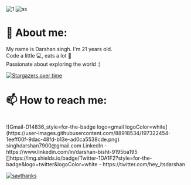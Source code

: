 
![1](https://user-images.githubusercontent.com/88918534/187201907-9f5afd90-9d1a-4bea-9eb7-a994a2729851.gif)        ![as](https://user-images.githubusercontent.com/88918534/187202172-2f10e200-69fa-482e-8452-64e8f084750c.gif)








<h1> 🔭 About me: </h1>
My name is Darshan singh. I'm 21 years old. 
<br> Code a little 💻, eats a lot 🍕</br>
 Passionate about exploring the world  :) 

[![Stargazers over time](https://starchart.cc/Naereen/badges.svg)](https://starchart.cc/Naereen/badges)



<h1>📫 How to reach me: </h1>

<br>
![Gmail-D14836_style=for-the-badge logo=gmail logoColor=white](https://user-images.githubusercontent.com/88918534/197322454-1eeff00f-9dac-48fd-b13e-ad0ca5538cde.png)
singhdarshan7900@gmail.com
LinkedIn - https://www.linkedin.com/in/darshan-bisht-9195ba195</br>
 []https://img.shields.io/badge/Twitter-1DA1F2?style=for-the-badge&logo=twitter&logoColor=white - https://twitter.com/hey_itsdarshan


[![saythanks](https://img.shields.io/badge/say-thanks-ff69b4.svg)](https://saythanks.io/to/kennethreitz)
